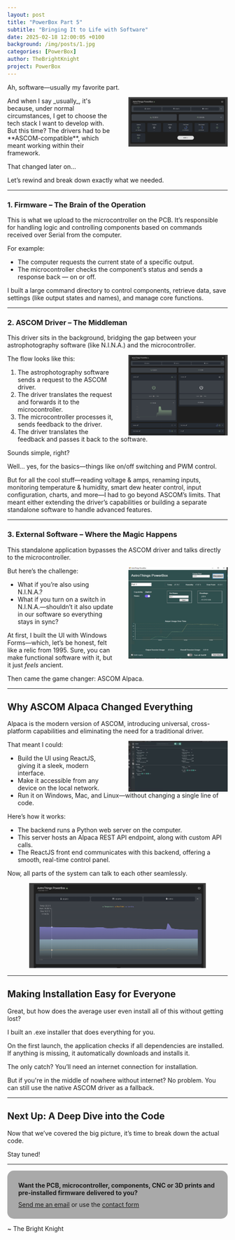 ```yaml
---
layout: post
title: "PowerBox Part 5"
subtitle: "Bringing It to Life with Software"
date: 2025-02-18 12:00:05 +0100
background: /img/posts/1.jpg
categories: [PowerBox]
author: TheBrightKnight
project: PowerBox
---
```


<link rel="stylesheet"
        href="https://cdnjs.cloudflare.com/ajax/libs/highlight.js/10.0.3/styles/default.min.css">
<script src="https://cdnjs.cloudflare.com/ajax/libs/highlight.js/10.0.3/highlight.min.js"></script>
<script>hljs.initHighlightingOnLoad();</script>

<style>
  .responsive-img {
    float: right;
    max-width: 45%;
    height: auto;
    margin-left: 35px;
  }

  .responsive-img2 {
    height: auto;
  }

  @media (max-width: 768px) {
    .responsive-img {
      float: none;
      display: block;
      max-width: 100%;
      margin: 0 auto;
    }
    .responsive-img2 {
      float: none !important;
      display: block !important;
      max-width: 100% !important;
      margin: 0 auto !important;
      margin-bottom: 10px  !important;
    }

  }
</style>

Ah, software—usually my favorite part.

<img src="/img/powerbox_post5/5.png"  class="responsive-img">
And when I say _usually_, it's because, under normal circumstances, I get to choose the tech stack I want to develop with. But this time? The drivers had to be **ASCOM-compatible**, which meant working within their framework.

That changed later on…

Let’s rewind and break down exactly what we needed.

---

### **1. Firmware** – The Brain of the Operation

This is what we upload to the microcontroller on the PCB. It’s responsible for handling logic and controlling components based on commands received over Serial from the computer.

For example:

- The computer requests the current state of a specific output.
- The microcontroller checks the component’s status and sends a response back — on or off.

I built a large command directory to control components, retrieve data, save settings (like output states and names), and manage core functions.

---

### **2. ASCOM Driver** – The Middleman

This driver sits in the background, bridging the gap between your astrophotography software (like N.I.N.A.) and the microcontroller.

<img src="/img/powerbox_post5/3.png"  class="responsive-img">

The flow looks like this:

1. The astrophotography software sends a request to the ASCOM driver.
2. The driver translates the request and forwards it to the microcontroller.
3. The microcontroller processes it, sends feedback to the driver.
4. The driver translates the feedback and passes it back to the software.

Sounds simple, right?

Well… yes, for the basics—things like on/off switching and PWM control.

But for all the cool stuff—reading voltage & amps, renaming inputs, monitoring temperature & humidity, smart dew heater control, input configuration, charts, and more—I had to go beyond ASCOM’s limits. That meant either extending the driver’s capabilities or building a separate standalone software to handle advanced features.

---

### **3. External Software – Where the Magic Happens**

This standalone application bypasses the ASCOM driver and talks directly to the microcontroller.

But here’s the challenge:
<img src="/img/powerbox_post5/2.JPG"  class="responsive-img">

- What if you’re also using N.I.N.A.?
- What if you turn on a switch in N.I.N.A.—shouldn’t it also update in our software so everything stays in sync?

At first, I built the UI with Windows Forms—which, let’s be honest, felt like a relic from 1995. Sure, you can make functional software with it, but it just _feels_ ancient.

Then came the game changer: ASCOM Alpaca.

---

## **Why ASCOM Alpaca Changed Everything**

Alpaca is the modern version of ASCOM, introducing universal, cross-platform capabilities and eliminating the need for a traditional driver.

<img src="/img/powerbox_post5/4.PNG" class="responsive-img">

That meant I could:

- Build the UI using ReactJS, giving it a sleek, modern interface.
- Make it accessible from any device on the local network.
- Run it on Windows, Mac, and Linux—without changing a single line of code.

Here’s how it works:

- The backend runs a Python web server on the computer.
- This server hosts an Alpaca REST API endpoint, along with custom API calls.
- The ReactJS front end communicates with this backend, offering a smooth, real-time control panel.

Now, all parts of the system can talk to each other seamlessly.

<div style="text-align:center;">
<img src="/img/powerbox_post5/1.png"  style="max-width:80%; height:auto;" class="responsive-img2">
</div>

---

## **Making Installation Easy for Everyone**

Great, but how does the average user even install all of this without getting lost?

I built an .exe installer that does everything for you.

On the first launch, the application checks if all dependencies are installed. If anything is missing, it automatically downloads and installs it.

The only catch? You’ll need an internet connection for installation.

But if you're in the middle of nowhere without internet? No problem. You can still use the native ASCOM driver as a fallback.

---

## **Next Up: A Deep Dive into the Code**

Now that we’ve covered the big picture, it’s time to break down the actual code.

Stay tuned!

---

<div style="background: darkgray;padding: 25px; padding-bottom: 10px; border-radius: 15px;">
<font style="font-weight: bold">Want the PCB, microcontroller, components, CNC or 3D prints and pre-installed firmware delivered to you?</font> 
<p style="margin-top: 10px"><a href="mailto:TheBrightKnight@duck.com"><u>Send me an email</u></a> or use the <a href="/contact"><u>contact form</u></a></p>
</div>

~ The Bright Knight
